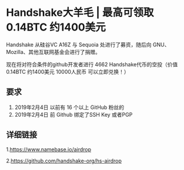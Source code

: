 # Handshake大羊毛  | 最高可领取0.14BTC 约1400美元
Handshake 从硅谷VC A16Z 与 Sequoia 处进行了募资，随后向 GNU、Mozilla、其他互联网基金会进行了捐赠。

现在将对符合条件的github开发者进行 4662 Handshake代币的空投（价值0.14BTC 约1400美元 10000人民币 可以立即兑换！）

## 要求
1. 2019年2月4日 以前有 16 个以上 GitHub 粉丝的
2. 2019年2月4日 前 Github 绑定了SSH Key 或者PGP 

## 详细链接

1.https://www.namebase.io/airdrop

2.https://github.com/handshake-org/hs-airdrop

